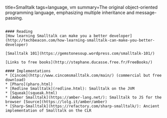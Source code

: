 title=Smalltalk
tags=language, vm
summary=The original object-oriented programming language, emphasizing multiple inheritance and message-passing.
~~~~~~

#### Reading
[How learning Smalltalk can make you a better developer](http://techbeacon.com/how-learning-smalltalk-can-make-you-better-developer)

[Smalltalk 101](https://gemstonesoup.wordpress.com/smalltalk-101/)

[Links to free books](http://stephane.ducasse.free.fr/FreeBooks/)

#### Implementations
* [Cincom](http://www.cincomsmalltalk.com/main/) (commercial but free download)
* [Pharo](pharo.html)
* [Redline Smalltalk](redline.html): Smalltalk on the JVM
* [Squeak](squeak.html)
* [Amber Smalltalk](https://amber-lang.net/): Smalltalk to JS for the browser [Source](https://lolg.it/amber/amber)
* [Sharp-Smalltalk](https://refactory.com/sharp-smalltalk/): Ancient implementation of Smalltalk on the CLR

